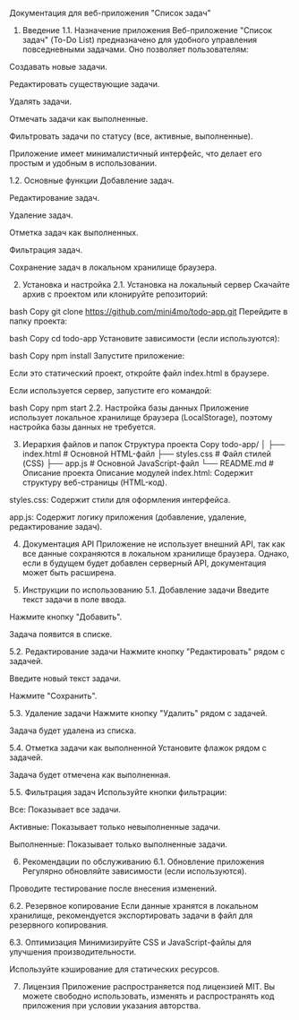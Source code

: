 Документация для веб-приложения "Список задач"
1. Введение
1.1. Назначение приложения
Веб-приложение "Список задач" (To-Do List) предназначено для удобного управления повседневными задачами. Оно позволяет пользователям:

Создавать новые задачи.

Редактировать существующие задачи.

Удалять задачи.

Отмечать задачи как выполненные.

Фильтровать задачи по статусу (все, активные, выполненные).

Приложение имеет минималистичный интерфейс, что делает его простым и удобным в использовании.

1.2. Основные функции
Добавление задач.

Редактирование задач.

Удаление задач.

Отметка задач как выполненных.

Фильтрация задач.

Сохранение задач в локальном хранилище браузера.

2. Установка и настройка
2.1. Установка на локальный сервер
Скачайте архив с проектом или клонируйте репозиторий:

bash
Copy
git clone https://github.com/mini4mo/todo-app.git
Перейдите в папку проекта:

bash
Copy
cd todo-app
Установите зависимости (если используются):

bash
Copy
npm install
Запустите приложение:

Если это статический проект, откройте файл index.html в браузере.

Если используется сервер, запустите его командой:

bash
Copy
npm start
2.2. Настройка базы данных
Приложение использует локальное хранилище браузера (LocalStorage), поэтому настройка базы данных не требуется.

3. Иерархия файлов и папок
Структура проекта
Copy
todo-app/
│
├── index.html          # Основной HTML-файл
├── styles.css          # Файл стилей (CSS)
├── app.js              # Основной JavaScript-файл
└── README.md           # Описание проекта
Описание модулей
index.html: Содержит структуру веб-страницы (HTML-код).

styles.css: Содержит стили для оформления интерфейса.

app.js: Содержит логику приложения (добавление, удаление, редактирование задач).

4. Документация API
Приложение не использует внешний API, так как все данные сохраняются в локальном хранилище браузера. Однако, если в будущем будет добавлен серверный API, документация может быть расширена.

5. Инструкции по использованию
5.1. Добавление задачи
Введите текст задачи в поле ввода.

Нажмите кнопку "Добавить".

Задача появится в списке.

5.2. Редактирование задачи
Нажмите кнопку "Редактировать" рядом с задачей.

Введите новый текст задачи.

Нажмите "Сохранить".

5.3. Удаление задачи
Нажмите кнопку "Удалить" рядом с задачей.

Задача будет удалена из списка.

5.4. Отметка задачи как выполненной
Установите флажок рядом с задачей.

Задача будет отмечена как выполненная.

5.5. Фильтрация задач
Используйте кнопки фильтрации:

Все: Показывает все задачи.

Активные: Показывает только невыполненные задачи.

Выполненные: Показывает только выполненные задачи.

6. Рекомендации по обслуживанию
6.1. Обновление приложения
Регулярно обновляйте зависимости (если используются).

Проводите тестирование после внесения изменений.

6.2. Резервное копирование
Если данные хранятся в локальном хранилище, рекомендуется экспортировать задачи в файл для резервного копирования.

6.3. Оптимизация
Минимизируйте CSS и JavaScript-файлы для улучшения производительности.

Используйте кэширование для статических ресурсов.

7. Лицензия
Приложение распространяется под лицензией MIT.
Вы можете свободно использовать, изменять и распространять код приложения при условии указания авторства.
